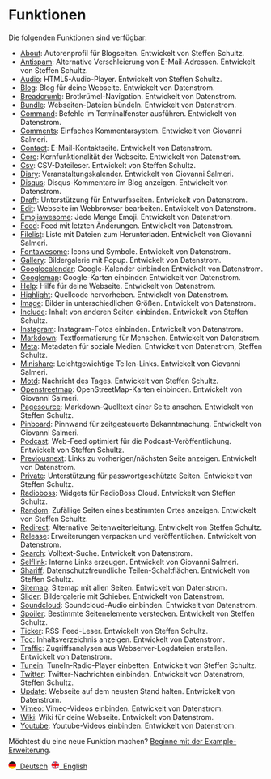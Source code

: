 Funktionen
==========

Die folgenden Funktionen sind verfügbar:

* [About](https://github.com/schulle4u/yellow-extensions-schulle4u/tree/master/about/README-de.md):
  Autorenprofil für Blogseiten. Entwickelt von Steffen Schultz.
* [Antispam](https://github.com/schulle4u/yellow-extensions-schulle4u/tree/master/antispam/README-de.md):
  Alternative Verschleierung von E-Mail-Adressen. Entwickelt von Steffen Schultz.
* [Audio](https://github.com/schulle4u/yellow-extensions-schulle4u/tree/master/audio/README-de.md):
  HTML5-Audio-Player. Entwickelt von Steffen Schultz.
* [Blog](https://github.com/datenstrom/yellow-extensions/tree/master/features/blog/README-de.md): 
  Blog für deine Webseite. Entwickelt von Datenstrom.
* [Breadcrumb](https://github.com/datenstrom/yellow-extensions/tree/master/features/breadcrumb/README-de.md): 
  Brotkrümel-Navigation. Entwickelt von Datenstrom.
* [Bundle](https://github.com/datenstrom/yellow-extensions/tree/master/features/bundle/README-de.md): 
  Webseiten-Dateien bündeln. Entwickelt von Datenstrom.
* [Command](https://github.com/datenstrom/yellow-extensions/tree/master/features/command/README-de.md): 
  Befehle im Terminalfenster ausführen. Entwickelt von Datenstrom.
* [Comments](https://github.com/GiovanniSalmeri/yellow-comments):
  Einfaches Kommentarsystem. Entwickelt von Giovanni Salmeri.
* [Contact](https://github.com/datenstrom/yellow-extensions/tree/master/features/contact/README-de.md): 
  E-Mail-Kontaktseite. Entwickelt von Datenstrom.
* [Core](https://github.com/datenstrom/yellow-extensions/tree/master/features/core/README-de.md): 
  Kernfunktionalität der Webseite. Entwickelt von Datenstrom.
* [Csv](https://github.com/schulle4u/yellow-extensions-schulle4u/tree/master/csv/README-de.md):
  CSV-Dateileser. Entwickelt von Steffen Schultz.
* [Diary](https://github.com/GiovanniSalmeri/yellow-diary):
  Veranstaltungskalender. Entwickelt von Giovanni Salmeri.
* [Disqus](https://github.com/datenstrom/yellow-extensions/tree/master/features/disqus/README-de.md): 
  Disqus-Kommentare im Blog anzeigen. Entwickelt von Datenstrom.
* [Draft](https://github.com/datenstrom/yellow-extensions/tree/master/features/draft/README-de.md): 
  Unterstützung für Entwurfsseiten. Entwickelt von Datenstrom.
* [Edit](https://github.com/datenstrom/yellow-extensions/tree/master/features/edit/README-de.md): 
  Webseite im Webbrowser bearbeiten. Entwickelt von Datenstrom.
* [Emojiawesome](https://github.com/datenstrom/yellow-extensions/tree/master/features/emojiawesome/README-de.md): 
  Jede Menge Emoji. Entwickelt von Datenstrom.
* [Feed](https://github.com/datenstrom/yellow-extensions/tree/master/features/feed/README-de.md): 
  Feed mit letzten Änderungen. Entwickelt von Datenstrom.
* [Filelist](https://github.com/GiovanniSalmeri/yellow-filelist):
  Liste mit Dateien zum Herunterladen. Entwickelt von Giovanni Salmeri.
* [Fontawesome](https://github.com/datenstrom/yellow-extensions/tree/master/features/fontawesome/README-de.md): 
  Icons und Symbole. Entwickelt von Datenstrom.
* [Gallery](https://github.com/datenstrom/yellow-extensions/tree/master/features/gallery/README-de.md): 
  Bildergalerie mit Popup. Entwickelt von Datenstrom.
* [Googlecalendar](https://github.com/datenstrom/yellow-extensions/tree/master/features/googlecalendar/README-de.md): 
  Google-Kalender einbinden Entwickelt von Datenstrom.
* [Googlemap](https://github.com/datenstrom/yellow-extensions/tree/master/features/googlemap/README-de.md): 
  Google-Karten einbinden Entwickelt von Datenstrom.
* [Help](https://github.com/datenstrom/yellow-extensions/tree/master/features/help/README-de.md): 
  Hilfe für deine Webseite. Entwickelt von Datenstrom.
* [Highlight](https://github.com/datenstrom/yellow-extensions/tree/master/features/highlight/README-de.md): 
  Quellcode hervorheben. Entwickelt von Datenstrom.
* [Image](https://github.com/datenstrom/yellow-extensions/tree/master/features/image/README-de.md): 
  Bilder in unterschiedlichen Größen. Entwickelt von Datenstrom.
* [Include](https://github.com/schulle4u/yellow-extensions-schulle4u/tree/master/include/README-de.md): 
  Inhalt von anderen Seiten einbinden. Entwickelt von Steffen Schultz.
* [Instagram](https://github.com/datenstrom/yellow-extensions/tree/master/features/instagram/README-de.md): 
  Instagram-Fotos einbinden. Entwickelt von Datenstrom.
* [Markdown](https://github.com/datenstrom/yellow-extensions/tree/master/features/markdown/README-de.md): 
  Textformatierung für Menschen. Entwickelt von Datenstrom.
* [Meta](https://github.com/datenstrom/yellow-extensions/tree/master/features/meta/README-de.md):
  Metadaten für soziale Medien. Entwickelt von Datenstrom, Steffen Schultz.
* [Minishare](https://github.com/GiovanniSalmeri/yellow-minishare):
  Leichtgewichtige Teilen-Links. Entwickelt von Giovanni Salmeri.
* [Motd](https://github.com/schulle4u/yellow-extensions-schulle4u/tree/master/motd/README-de.md):
  Nachricht des Tages. Entwickelt von Steffen Schultz.
* [Openstreetmap](https://github.com/GiovanniSalmeri/yellow-openstreetmap):
  OpenStreetMap-Karten einbinden. Entwickelt von Giovanni Salmeri.
* [Pagesource](https://github.com/schulle4u/yellow-extensions-schulle4u/tree/master/pagesource/README-de.md): 
  Markdown-Quelltext einer Seite ansehen. Entwickelt von Steffen Schultz.
* [Pinboard](https://github.com/GiovanniSalmeri/yellow-pinboard):
  Pinnwand für zeitgesteuerte Bekanntmachung. Entwickelt von Giovanni Salmeri.
* [Podcast](https://github.com/schulle4u/yellow-extensions-schulle4u/tree/master/podcast/README-de.md): 
  Web-Feed optimiert für die Podcast-Veröffentlichung. Entwickelt von Steffen Schultz.
* [Previousnext](https://github.com/datenstrom/yellow-extensions/tree/master/features/previousnext/README-de.md): 
  Links zu vorherigen/nächsten Seite anzeigen. Entwickelt von Datenstrom.
* [Private](https://github.com/schulle4u/yellow-extensions-schulle4u/tree/master/private/README-de.md): 
  Unterstützung für passwortgeschützte Seiten. Entwickelt von Steffen Schultz.
* [Radioboss](https://github.com/schulle4u/yellow-extensions-schulle4u/tree/master/radioboss/README-de.md): 
  Widgets für RadioBoss Cloud. Entwickelt von Steffen Schultz.
* [Random](https://github.com/schulle4u/yellow-extensions-schulle4u/tree/master/random/README-de.md): 
  Zufällige Seiten eines bestimmten Ortes anzeigen. Entwickelt von Steffen Schultz.
* [Redirect](https://github.com/schulle4u/yellow-extensions-schulle4u/tree/master/redirect/README-de.md): 
  Alternative Seitenweiterleitung. Entwickelt von Steffen Schultz.
* [Release](https://github.com/datenstrom/yellow-extensions/tree/master/features/release/README-de.md): 
  Erweiterungen verpacken und veröffentlichen. Entwickelt von Datenstrom.
* [Search](https://github.com/datenstrom/yellow-extensions/tree/master/features/search/README-de.md): 
  Volltext-Suche. Entwickelt von Datenstrom.
* [Selflink](https://github.com/GiovanniSalmeri/yellow-selflink):
  Interne Links erzeugen. Entwickelt von Giovanni Salmeri.
* [Shariff](https://github.com/schulle4u/yellow-extensions-schulle4u/tree/master/shariff/README-de.md):
  Datenschutzfreundliche Teilen-Schaltflächen. Entwickelt von Steffen Schultz.
* [Sitemap](https://github.com/datenstrom/yellow-extensions/tree/master/features/sitemap/README-de.md): 
  Sitemap mit allen Seiten. Entwickelt von Datenstrom.
* [Slider](https://github.com/datenstrom/yellow-extensions/tree/master/features/slider/README-de.md): 
  Bildergalerie mit Schieber. Entwickelt von Datenstrom.
* [Soundcloud](https://github.com/datenstrom/yellow-extensions/tree/master/features/soundcloud/README-de.md): 
  Soundcloud-Audio einbinden. Entwickelt von Datenstrom.
* [Spoiler](https://github.com/schulle4u/yellow-extensions-schulle4u/tree/master/spoiler/README-de.md):
  Bestimmte Seitenelemente verstecken. Entwickelt von Steffen Schultz.
* [Ticker](https://github.com/schulle4u/yellow-extensions-schulle4u/tree/master/ticker/README-de.md): 
  RSS-Feed-Leser. Entwickelt von Steffen Schultz.
* [Toc](https://github.com/datenstrom/yellow-extensions/tree/master/features/toc/README-de.md): 
  Inhaltsverzeichnis anzeigen. Entwickelt von Datenstrom.
* [Traffic](https://github.com/datenstrom/yellow-extensions/tree/master/features/traffic/README-de.md): 
  Zugriffsanalysen aus Webserver-Logdateien erstellen. Entwickelt von Datenstrom.
* [Tunein](https://github.com/schulle4u/yellow-extensions-schulle4u/tree/master/tunein/README-de.md): 
  TuneIn-Radio-Player einbetten. Entwickelt von Steffen Schultz.
* [Twitter](https://github.com/datenstrom/yellow-extensions/tree/master/features/twitter/README-de.md): 
  Twitter-Nachrichten einbinden. Entwickelt von Datenstrom, Steffen Schultz.
* [Update](https://github.com/datenstrom/yellow-extensions/tree/master/features/update/README-de.md): 
  Webseite auf dem neusten Stand halten. Entwickelt von Datenstrom.
* [Vimeo](https://github.com/datenstrom/yellow-extensions/tree/master/features/vimeo/README-de.md): 
  Vimeo-Videos einbinden. Entwickelt von Datenstrom.
* [Wiki](https://github.com/datenstrom/yellow-extensions/tree/master/features/wiki/README-de.md): 
  Wiki für deine Webseite. Entwickelt von Datenstrom.
* [Youtube](https://github.com/datenstrom/yellow-extensions/tree/master/features/youtube/README-de.md): 
  Youtube-Videos einbinden. Entwickelt von Datenstrom.

Möchtest du eine neue Funktion machen? [Beginne mit der Example-Erweiterung](https://github.com/schulle4u/yellow-extension-example).

<p>
<a href="README-de.md"><img src="https://raw.githubusercontent.com/datenstrom/yellow-extensions/master/features/help/language-de.png" width="15" height="15" alt="Deutsch">&nbsp; Deutsch</a>&nbsp;
<a href="README.md"><img src="https://raw.githubusercontent.com/datenstrom/yellow-extensions/master/features/help/language-en.png" width="15" height="15" alt="English">&nbsp; English</a>&nbsp;
</p>
